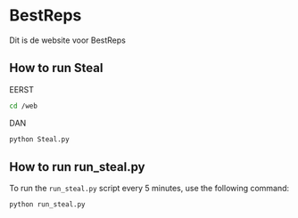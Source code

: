 # BestReps

Dit is de website voor BestReps

## How to run Steal

EERST

```sh
cd /web
```

DAN

```sh
python Steal.py
```

## How to run run_steal.py

To run the `run_steal.py` script every 5 minutes, use the following command:

```sh
python run_steal.py
```